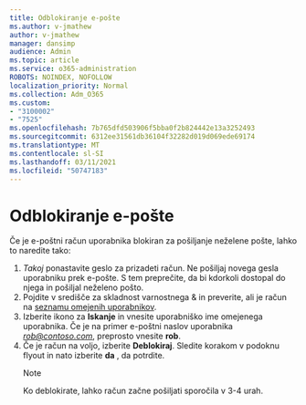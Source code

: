 ```yaml
---
title: Odblokiranje e-pošte
ms.author: v-jmathew
author: v-jmathew
manager: dansimp
audience: Admin
ms.topic: article
ms.service: o365-administration
ROBOTS: NOINDEX, NOFOLLOW
localization_priority: Normal
ms.collection: Adm_O365
ms.custom:
- "3100002"
- "7525"
ms.openlocfilehash: 7b765dfd503906f5bba0f2b824442e13a3252493
ms.sourcegitcommit: 6312ee31561db36104f32282d019d069ede69174
ms.translationtype: MT
ms.contentlocale: sl-SI
ms.lasthandoff: 03/11/2021
ms.locfileid: "50747183"
---
```

# <a name="unblock-email"></a>Odblokiranje e-pošte

Če je e-poštni račun uporabnika blokiran za pošiljanje neželene pošte, lahko to naredite tako:

1. *Takoj* ponastavite geslo za prizadeti račun. Ne pošiljaj novega gesla uporabniku prek e-pošte. S tem preprečite, da bi kdorkoli dostopal do njega in pošiljal neželeno pošto.
2. Pojdite v središče za skladnost varnostnega & in preverite, ali je račun na [seznamu omejenih uporabnikov](https://protection.office.com/#/restrictedusers).
3. Izberite ikono za **Iskanje** in vnesite uporabniško ime omejenega uporabnika. Če je na primer e-poštni naslov uporabnika *rob@contoso.com*, preprosto vnesite **rob**.
4. Če je račun na voljo, izberite **Deblokiraj**. Sledite korakom v podoknu flyout in nato izberite **da** , da potrdite.  
    > [!NOTE]
    > Ko deblokirate, lahko račun začne pošiljati sporočila v 3-4 urah.
